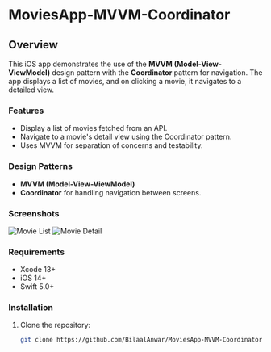 # MoviesApp-MVVM-Coordinator

## Overview

This iOS app demonstrates the use of the **MVVM (Model-View-ViewModel)** design pattern with the **Coordinator** pattern for navigation. The app displays a list of movies, and on clicking a movie, it navigates to a detailed view.

### Features

- Display a list of movies fetched from an API.
- Navigate to a movie's detail view using the Coordinator pattern.
- Uses MVVM for separation of concerns and testability.

### Design Patterns

- **MVVM (Model-View-ViewModel)**
- **Coordinator** for handling navigation between screens.

### Screenshots
![Movie List](MoviesApp-MVVM-Coordinator/Image/movieDetail.png)
![Movie Detail](MoviesApp-MVVM-Coordinator/Image/movieList.png)

### Requirements

- Xcode 13+
- iOS 14+
- Swift 5.0+
### Installation

1. Clone the repository:
   ```bash
   git clone https://github.com/BilaalAnwar/MoviesApp-MVVM-Coordinator.git
